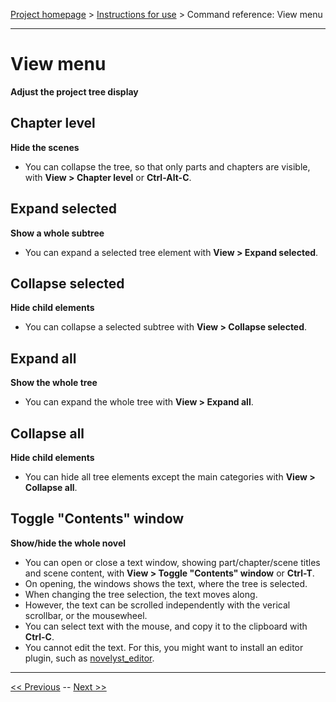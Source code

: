 [Project homepage](../index) > [Instructions for use](../usage) > Command reference: View menu

--- 

# View menu 

**Adjust the project tree display**

## Chapter level

**Hide the scenes**

- You can collapse the tree, so that only parts and chapters are visible, with **View > Chapter level** or **Ctrl-Alt-C**.

## Expand selected

**Show a whole subtree**

- You can expand a selected tree element with **View > Expand selected**. 

## Collapse selected

**Hide child elements**

- You can collapse a selected subtree with **View > Collapse selected**. 

## Expand all

**Show the whole tree**

- You can expand the whole tree with **View > Expand all**. 

## Collapse all

**Hide child elements**

- You can hide all tree elements except the main categories with **View > Collapse all**. 

## Toggle "Contents" window

**Show/hide the whole novel**

- You can open or close a text window, showing part/chapter/scene titles and scene content, with **View > Toggle "Contents" window** or **Ctrl-T**.
- On opening, the windows shows the text, where the tree is selected.
- When changing the tree selection, the text moves along.
- However, the text can be scrolled independently with the verical scrollbar, or the mousewheel. 
- You can select text with the mouse, and copy it to the clipboard with **Ctrl-C**.
- You cannot edit the text. For this, you might want to install an editor plugin, such as [novelyst_editor](https://peter88213.github.io/novelyst_editor/).

--- 

[<< Previous](file_menu) -- [Next >>](part_menu)